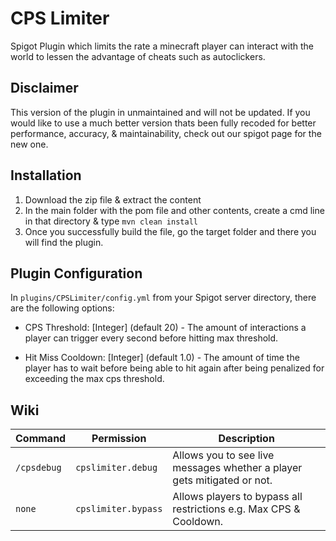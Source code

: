 # CPS Limiter

Spigot Plugin which limits the rate a minecraft player can interact with the world to lessen the advantage of cheats such as autoclickers.

## Disclaimer

This version of the plugin in unmaintained and will not be updated. If you would like to use a much better version thats been fully recoded for better performance, accuracy, & maintainability, check out our spigot page for the new one.

## Installation

1) Download the zip file & extract the content
2) In the main folder with the pom file and other contents, create a cmd line in that directory & type `mvn clean install`
3) Once you successfully build the file, go the target folder and there you will find the plugin.

## Plugin Configuration

In `plugins/CPSLimiter/config.yml` from your Spigot server directory, there are the following options:

- CPS Threshold: [Integer] (default 20) - The amount of interactions a player can trigger every second before hitting max threshold.

- Hit Miss Cooldown: [Integer] (default 1.0) - The amount of time the player has to wait before being able to hit again after being penalized for exceeding the max cps threshold.

## Wiki

| Command     | Permission          | Description                                                             |
|-------------|---------------------|-------------------------------------------------------------------------|
| `/cpsdebug` | `cpslimiter.debug`  | Allows you to see live messages whether a player gets mitigated or not. |
| `none`      | `cpslimiter.bypass` | Allows players to bypass all restrictions e.g. Max CPS & Cooldown.      |
